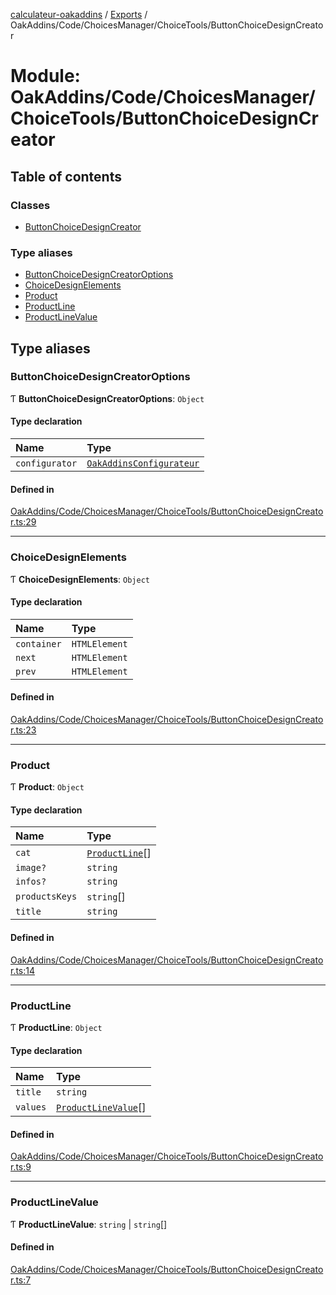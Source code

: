 [calculateur-oakaddins](../README.md) / [Exports](../modules.md) / OakAddins/Code/ChoicesManager/ChoiceTools/ButtonChoiceDesignCreator

# Module: OakAddins/Code/ChoicesManager/ChoiceTools/ButtonChoiceDesignCreator

## Table of contents

### Classes

- [ButtonChoiceDesignCreator](../classes/oakaddins_code_choicesmanager_choicetools_buttonchoicedesigncreator.buttonchoicedesigncreator.md)

### Type aliases

- [ButtonChoiceDesignCreatorOptions](oakaddins_code_choicesmanager_choicetools_buttonchoicedesigncreator.md#buttonchoicedesigncreatoroptions)
- [ChoiceDesignElements](oakaddins_code_choicesmanager_choicetools_buttonchoicedesigncreator.md#choicedesignelements)
- [Product](oakaddins_code_choicesmanager_choicetools_buttonchoicedesigncreator.md#product)
- [ProductLine](oakaddins_code_choicesmanager_choicetools_buttonchoicedesigncreator.md#productline)
- [ProductLineValue](oakaddins_code_choicesmanager_choicetools_buttonchoicedesigncreator.md#productlinevalue)

## Type aliases

### ButtonChoiceDesignCreatorOptions

Ƭ **ButtonChoiceDesignCreatorOptions**: `Object`

#### Type declaration

| Name | Type |
| :------ | :------ |
| `configurator` | [`OakAddinsConfigurateur`](../classes/oakaddins_code_oakaddinsconfigurateur.oakaddinsconfigurateur.md) |

#### Defined in

[OakAddins/Code/ChoicesManager/ChoiceTools/ButtonChoiceDesignCreator.ts:29](https://github.com/P0ulpy/Configurateur-OakAddins/blob/6c35e95/src/OakAddins/Code/ChoicesManager/ChoiceTools/ButtonChoiceDesignCreator.ts#L29)

___

### ChoiceDesignElements

Ƭ **ChoiceDesignElements**: `Object`

#### Type declaration

| Name | Type |
| :------ | :------ |
| `container` | `HTMLElement` |
| `next` | `HTMLElement` |
| `prev` | `HTMLElement` |

#### Defined in

[OakAddins/Code/ChoicesManager/ChoiceTools/ButtonChoiceDesignCreator.ts:23](https://github.com/P0ulpy/Configurateur-OakAddins/blob/6c35e95/src/OakAddins/Code/ChoicesManager/ChoiceTools/ButtonChoiceDesignCreator.ts#L23)

___

### Product

Ƭ **Product**: `Object`

#### Type declaration

| Name | Type |
| :------ | :------ |
| `cat` | [`ProductLine`](oakaddins_code_choicesmanager_choicetools_buttonchoicedesigncreator.md#productline)[] |
| `image?` | `string` |
| `infos?` | `string` |
| `productsKeys` | `string`[] |
| `title` | `string` |

#### Defined in

[OakAddins/Code/ChoicesManager/ChoiceTools/ButtonChoiceDesignCreator.ts:14](https://github.com/P0ulpy/Configurateur-OakAddins/blob/6c35e95/src/OakAddins/Code/ChoicesManager/ChoiceTools/ButtonChoiceDesignCreator.ts#L14)

___

### ProductLine

Ƭ **ProductLine**: `Object`

#### Type declaration

| Name | Type |
| :------ | :------ |
| `title` | `string` |
| `values` | [`ProductLineValue`](oakaddins_code_choicesmanager_choicetools_buttonchoicedesigncreator.md#productlinevalue)[] |

#### Defined in

[OakAddins/Code/ChoicesManager/ChoiceTools/ButtonChoiceDesignCreator.ts:9](https://github.com/P0ulpy/Configurateur-OakAddins/blob/6c35e95/src/OakAddins/Code/ChoicesManager/ChoiceTools/ButtonChoiceDesignCreator.ts#L9)

___

### ProductLineValue

Ƭ **ProductLineValue**: `string` \| `string`[]

#### Defined in

[OakAddins/Code/ChoicesManager/ChoiceTools/ButtonChoiceDesignCreator.ts:7](https://github.com/P0ulpy/Configurateur-OakAddins/blob/6c35e95/src/OakAddins/Code/ChoicesManager/ChoiceTools/ButtonChoiceDesignCreator.ts#L7)
